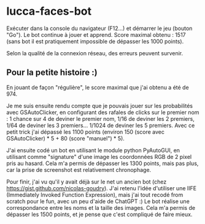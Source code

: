 # lucca-faces-bot
Exécuter dans la console du navigateur (F12...) et démarrer le jeu (bouton "Go"). Le bot continue à jouer et apprend. Score maximal obtenu : 1517 (sans bot il est pratiquement impossible de dépasser les 1000 points).

Selon la qualité de la connexion réseau, des erreurs peuvent survenir.

## Pour la petite histoire :)
En jouant de façon "régulière", le score maximal que j'ai obtenu a été de 974.

Je me suis ensuite rendu compte que je pouvais jouer sur les probabilités avec GSAutoClicker, en configurant des rafales de clicks sur le premier nom : 1 chance sur 4 de deviner le premier nom, 1/16 de deviner les 2 premiers, 1/64 de deviner les 3 premiers... 1/1024 de deviner les 5 premiers. Avec ce petit trick j'ai dépassé les 1100 points (environ 150 (score avec GSAutoClicker) * 5 + 80 (score "manuel") * 5).

J'ai ensuite codé un bot en utilisant le module python PyAutoGUI, en utilisant comme "signature" d'une image les coordonnées RGB de 2 pixel pris au hasard. Cela m'a permis de dépasser les 1300 points, mais pas plus, car la prise de screenshot est relativement chronophage.

Pour finir, j'ai vu qu'il y avait déjà sur le net un ancien bot (chez https://gist.github.com/nicolas-goudry). J'ai retenu l'idée d'utiliser une IIFE (Immediately Invoked Function Expression), mais j'ai tout recodé from scratch pour le fun, avec un peu d'aide de ChatGPT :) Le bot réalise une correspondance entre les noms et la taille des images. Cela m'a permis de dépasser les 1500 points, et je pense que c'est compliqué de faire mieux.
